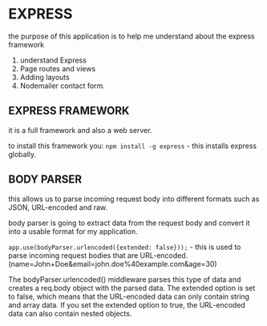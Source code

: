 # EXPRESS

the purpose of this application is to help me understand about the express framework

1. understand Express
2. Page routes and views
3. Adding layouts
4. Nodemailer contact form.

## EXPRESS FRAMEWORK

it is a full framework and also a web server.

to install this framework you: `npm install -g express` - this installs express globally.

## BODY PARSER

this allows us to parse incoming request body into different formats such as JSON, URL-encoded and raw.

body parser is going to extract data from the request body and convert it into a usable format for my application.

`app.use(bodyParser.urlencoded({extended: false}));` - this is used to parse incoming request bodies that are URL-encoded.(name=John+Doe&email=john.doe%40example.com&age=30)

The bodyParser.urlencoded() middleware parses this type of data and creates a req.body object with the parsed data. The extended option is set to false, which means that the URL-encoded data can only contain string and array data. If you set the extended option to true, the URL-encoded data can also contain nested objects.
